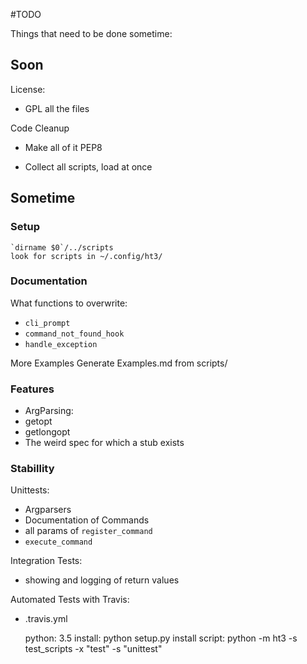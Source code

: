 #TODO

Things that need to be done sometime:


## Soon


License:
*   GPL all the files

Code Cleanup
*   Make all of it PEP8

*   Collect all scripts, load at once

## Sometime

### Setup

    `dirname $0`/../scripts
    look for scripts in ~/.config/ht3/


### Documentation
What functions to overwrite:
*   `cli_prompt`
*   `command_not_found_hook`
*   `handle_exception`

More Examples
Generate Examples.md from scripts/


### Features

*   ArgParsing:
*   getopt
*   getlongopt
*   The weird spec for which a stub exists

### Stabillity

Unittests:
*   Argparsers
*   Documentation of Commands
*   all params of `register_command`
*   `execute_command`


Integration Tests:
*   showing and logging of return values

Automated Tests with Travis:
*   .travis.yml

    python:  3.5
    install: python setup.py install
    script:  python -m ht3 -s test_scripts -x "test" -s "unittest"
